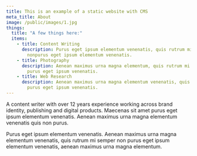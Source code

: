 ```yaml
---
title: This is an example of a static website with CMS
meta_title: About
image: /public/images/1.jpg
things:
  title: "A few things here:"
  items:
    - title: Content Writing
      description: Purus eget ipsum elementum venenatis, quis rutrum mi semper
        nonpurus eget ipsum elementum venenatis.
    - title: Photography
      description: Aenean maximus urna magna elementum, quis rutrum mi semper non
        purus eget ipsum venenatis.
    - title: Web Research
      description: Aenean maximus urna magna elementum venenatis, quis semper non
        purus eget ipsum venenatis.
---
```


A content writer with over 12 years experience working across brand identity, publishing and digital products. Maecenas sit amet purus eget ipsum elementum venenatis. Aenean maximus urna magna elementum venenatis quis non purus.

Purus eget ipsum elementum venenatis. Aenean maximus urna magna elementum venenatis, quis rutrum mi semper non purus eget ipsum elementum venenatis, aenean maximus urna magna elementum.
